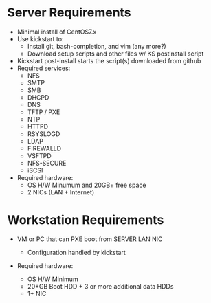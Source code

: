 # Server Requirements
- Minimal install of CentOS7.x
- Use kickstart to:
	- Install git, bash-completion, and vim (any more?)
	- Download setup scripts and other files w/ KS postinstall script
- Kickstart post-install starts the script(s) downloaded from github
- Required services:
	- NFS
	- SMTP
	- SMB
	- DHCPD
	- DNS
	- TFTP / PXE
	- NTP
	- HTTPD
	- RSYSLOGD
	- LDAP
	- FIREWALLD
	- VSFTPD
	- NFS-SECURE
	- iSCSI
- Required hardware:
	- OS H/W Minumum and 20GB+ free space
	- 2 NICs (LAN + Internet)

# Workstation Requirements
- VM or PC that can PXE boot from SERVER LAN NIC
	- Configuration handled by kickstart

- Required hardware:
	- OS H/W Minimum
	- 20+GB Boot HDD + 3 or more additional data HDDs
	- 1+ NIC


